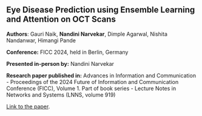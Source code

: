 ## Eye Disease Prediction using Ensemble Learning and Attention on OCT Scans

**Authors**: Gauri Naik, **Nandini Narvekar**, Dimple Agarwal, Nishita Nandanwar, Himangi Pande

**Conference:** FICC 2024, held in Berlin, Germany

**Presented in-person by:** Nandini Narvekar

**Research paper published in:** Advances in Information and Communication - Proceedings of the 2024 Future of Information and Communication Conference (FICC), Volume 1. Part of book series - Lecture Notes in Networks and Systems (LNNS, volume 919)


[Link to the paper](https://arxiv.org/abs/2311.15301).

